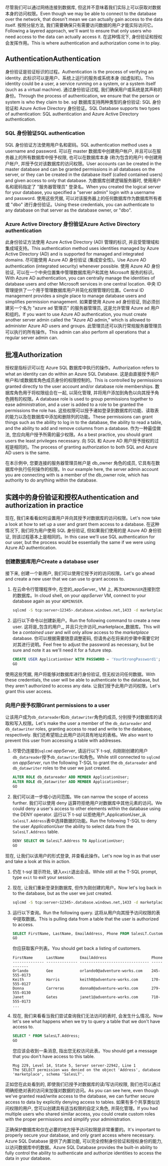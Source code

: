 <span data-ttu-id="37e1e-101">尽管我们可以通过网络连接到数据库, 但这并不意味着我们实际上可以获取对数据本身的访问权限。</span><span class="sxs-lookup"><span data-stu-id="37e1e-101">Even though we may be able to connect to the database over the network, that doesn't mean we can actually gain access to the data itself.</span></span> <span data-ttu-id="37e1e-102">按照分层方法, 我们需要确保只有需要访问数据的用户才能实际访问它。</span><span class="sxs-lookup"><span data-stu-id="37e1e-102">Following a layered approach, we'll want to ensure that only users who need access to the data can actually access it.</span></span> <span data-ttu-id="37e1e-103">在这种情况下, 身份验证和授权会发挥作用。</span><span class="sxs-lookup"><span data-stu-id="37e1e-103">This is where authentication and authorization come in to play.</span></span>

## <a name="authentication"></a><span data-ttu-id="37e1e-104">Authentication</span><span class="sxs-lookup"><span data-stu-id="37e1e-104">Authentication</span></span>

<span data-ttu-id="37e1e-105">身份验证是验证标识的过程。</span><span class="sxs-lookup"><span data-stu-id="37e1e-105">Authentication is the process of verifying an identity.</span></span> <span data-ttu-id="37e1e-106">此标识可以是用户、系统上运行的服务或系统本身 (如虚拟机)。</span><span class="sxs-lookup"><span data-stu-id="37e1e-106">This identity could be a user, a service running on a system, or a system itself (such as a virtual machine).</span></span> <span data-ttu-id="37e1e-107">通过身份验证过程, 我们确保用户或系统是其声称的身份。</span><span class="sxs-lookup"><span data-stu-id="37e1e-107">Through the process of authentication, we ensure that the person or system is who they claim to be.</span></span> <span data-ttu-id="37e1e-108">sql 数据库支持两种类型的身份验证: SQL 身份验证和 Azure Active Directory 身份验证。</span><span class="sxs-lookup"><span data-stu-id="37e1e-108">SQL Database supports two types of authentication: SQL authentication and Azure Active Directory authentication.</span></span>

### <a name="sql-authentication"></a><span data-ttu-id="37e1e-109">SQL 身份验证</span><span class="sxs-lookup"><span data-stu-id="37e1e-109">SQL authentication</span></span>

<span data-ttu-id="37e1e-110">SQL 身份验证方法使用用户名和密码。</span><span class="sxs-lookup"><span data-stu-id="37e1e-110">SQL authentication method uses a username and password.</span></span> <span data-ttu-id="37e1e-111">可以在 master 数据库中创建用户帐户, 并且可以在服务器上的所有数据库中授予权限, 也可以在数据库本身 (称为包含的用户) 中创建用户帐户, 并授予仅对该数据库的访问权限。</span><span class="sxs-lookup"><span data-stu-id="37e1e-111">User accounts can be created in the master database and can be granted permissions in all databases on the server, or they can be created in the database itself (called contained users) and given access to only that database.</span></span> <span data-ttu-id="37e1e-112">为数据库创建逻辑服务器时, 使用用户名和密码指定了 "服务器管理员" 登录名。</span><span class="sxs-lookup"><span data-stu-id="37e1e-112">When you created the logical server for your database, you specified a "server admin" login with a username and password.</span></span> <span data-ttu-id="37e1e-113">使用这些凭据, 可以对该服务器上的任何数据库作为数据库所有者或 "dbo" 进行身份验证。</span><span class="sxs-lookup"><span data-stu-id="37e1e-113">Using these credentials, you can authenticate to any database on that server as the database owner, or "dbo".</span></span>

### <a name="azure-active-directory-authentication"></a><span data-ttu-id="37e1e-114">Azure Active Directory 身份验证</span><span class="sxs-lookup"><span data-stu-id="37e1e-114">Azure Active Directory authentication</span></span>

<span data-ttu-id="37e1e-115">此身份验证方法使用 Azure Active Directory (AD) 管理的标识, 并且受管理域和集成域支持。</span><span class="sxs-lookup"><span data-stu-id="37e1e-115">This authentication method uses identities managed by Azure Active Directory (AD) and is supported for managed and integrated domains.</span></span> <span data-ttu-id="37e1e-116">尽可能使用 Azure AD 身份验证 (集成安全性)。</span><span class="sxs-lookup"><span data-stu-id="37e1e-116">Use Azure AD authentication (integrated security) whenever possible.</span></span> <span data-ttu-id="37e1e-117">使用 Azure AD 身份验证, 可以在一个中央位置集中管理数据库用户和其他 Microsoft 服务的标识。</span><span class="sxs-lookup"><span data-stu-id="37e1e-117">With Azure AD authentication, you can centrally manage the identities of database users and other Microsoft services in one central location.</span></span> <span data-ttu-id="37e1e-118">中央 ID 管理提供了一个用于管理数据库用户并简化权限管理的位置。</span><span class="sxs-lookup"><span data-stu-id="37e1e-118">Central ID management provides a single place to manage database users and simplifies permission management.</span></span> <span data-ttu-id="37e1e-119">如果要使用 Azure ad 身份验证, 则必须创建另一个名为 "azure ad 管理员" 的服务器管理员, 这是允许管理 Azure ad 用户和组的。</span><span class="sxs-lookup"><span data-stu-id="37e1e-119">If you want to use Azure AD authentication, you must create another server admin called the "Azure AD admin," which is allowed to administer Azure AD users and groups.</span></span> <span data-ttu-id="37e1e-120">此管理员还可以执行常规服务器管理员可以执行的所有操作。</span><span class="sxs-lookup"><span data-stu-id="37e1e-120">This admin can also perform all operations that a regular server admin can.</span></span>

## <a name="authorization"></a><span data-ttu-id="37e1e-121">批准</span><span class="sxs-lookup"><span data-stu-id="37e1e-121">Authorization</span></span>

<span data-ttu-id="37e1e-122">授权是指标识可以在 Azure SQL 数据库中执行的操作。</span><span class="sxs-lookup"><span data-stu-id="37e1e-122">Authorization refers to what an identity can do within an Azure SQL Database.</span></span> <span data-ttu-id="37e1e-123">这是由直接授予用户帐户和/或数据库角色成员身份的权限控制的。</span><span class="sxs-lookup"><span data-stu-id="37e1e-123">This is controlled by permissions granted directly to the user account and/or database role memberships.</span></span> <span data-ttu-id="37e1e-124">数据库角色用于将权限组合在一起, 以简化管理, 并将用户添加到角色以向其授予角色拥有的权限。</span><span class="sxs-lookup"><span data-stu-id="37e1e-124">A database role is used to group permissions together to ease administration, and a user is added to a role to be granted the permissions the role has.</span></span> <span data-ttu-id="37e1e-125">这些权限可以授予诸如登录到数据库的功能、读取表的能力以及在数据库中添加和删除列的功能。</span><span class="sxs-lookup"><span data-stu-id="37e1e-125">These permissions can grant things such as the ability to log in to the database, the ability to read a table, and the ability to add and remove columns from a database.</span></span> <span data-ttu-id="37e1e-126">作为一种最佳做法, 您应向用户授予所需的最少权限。</span><span class="sxs-lookup"><span data-stu-id="37e1e-126">As a best practice, you should grant users the least privileges necessary.</span></span> <span data-ttu-id="37e1e-127">向 SQL 和 Azure AD 用户授予授权的过程是相同的。</span><span class="sxs-lookup"><span data-stu-id="37e1e-127">The process of granting authorization to both SQL and Azure AD users is the same.</span></span>

<span data-ttu-id="37e1e-128">在本示例中, 您要连接的服务器管理员帐户是 db_owner 角色的成员, 它具有在数据库中执行任何操作的权限。</span><span class="sxs-lookup"><span data-stu-id="37e1e-128">In our example here, the server admin account you are connecting with is a member of the db_owner role, which has authority to do anything within the database.</span></span>

## <a name="authentication-and-authorization-in-practice"></a><span data-ttu-id="37e1e-129">实践中的身份验证和授权</span><span class="sxs-lookup"><span data-stu-id="37e1e-129">Authentication and authorization in practice</span></span>

<span data-ttu-id="37e1e-130">现在, 我们来看看如何设置用户并向其授予对数据库的访问权限。</span><span class="sxs-lookup"><span data-stu-id="37e1e-130">Let's now take a look at how to set up a user and grant them access to a database.</span></span> <span data-ttu-id="37e1e-131">在这种情况下, 我们将为用户使用 SQL 身份验证, 但如果我们使用的是 Azure AD 身份验证, 则该过程基本上是相同的。</span><span class="sxs-lookup"><span data-stu-id="37e1e-131">In this case we'll use SQL authentication for our user, but the process would be essentially the same if we were using Azure AD authentication.</span></span>

### <a name="create-a-database-user"></a><span data-ttu-id="37e1e-132">创建数据库用户</span><span class="sxs-lookup"><span data-stu-id="37e1e-132">Create a database user</span></span>

<span data-ttu-id="37e1e-133">接下来, 创建一个新用户, 我们可以使用它授予对的访问权限。</span><span class="sxs-lookup"><span data-stu-id="37e1e-133">Let's go ahead and create a new user that we can use to grant access to.</span></span>

1. <span data-ttu-id="37e1e-134">在云命令行管理程序中, 在您的_appServer_ VM 上, 再次`ADMINUSER`连接到您的数据库。</span><span class="sxs-lookup"><span data-stu-id="37e1e-134">In cloud shell, on your _appServer_ VM, connect to your database again as your `ADMINUSER`.</span></span>

    ```bash
    sqlcmd -S tcp:server<12345>.database.windows.net,1433 -d marketplaceDb -U '<username>' -P '<password>' -N -l 30
    ```

1. <span data-ttu-id="37e1e-135">运行以下命令以创建新用户。</span><span class="sxs-lookup"><span data-stu-id="37e1e-135">Run the following command to create a new user.</span></span> <span data-ttu-id="37e1e-136">这将是_包含的用户_, 并且只允许访问_marketplace_数据库。</span><span class="sxs-lookup"><span data-stu-id="37e1e-136">This will be a _contained user_ and will only allow access to the _marketplace_ database.</span></span> <span data-ttu-id="37e1e-137">你可以根据需要随意调整密码, 但请务必在将来的步骤中需要它时对其进行说明。</span><span class="sxs-lookup"><span data-stu-id="37e1e-137">Feel free to adjust the password as necessary, but be sure and note it as we'll need it for a future step.</span></span>

    ```sql
    CREATE USER ApplicationUser WITH PASSWORD = 'YourStrongPassword1';
    GO
    ```

<span data-ttu-id="37e1e-138">使用这些凭据, 用户将能够对数据库进行身份验证, 但无权访问任何数据。</span><span class="sxs-lookup"><span data-stu-id="37e1e-138">With these credentials, the user will be able to authenticate to the database, but they aren't authorized to access any data.</span></span> <span data-ttu-id="37e1e-139">让我们授予此用户访问权限。</span><span class="sxs-lookup"><span data-stu-id="37e1e-139">Let's grant this user access.</span></span>

### <a name="grant-permissions-to-a-user"></a><span data-ttu-id="37e1e-140">向用户授予权限</span><span class="sxs-lookup"><span data-stu-id="37e1e-140">Grant permissions to a user</span></span>

<span data-ttu-id="37e1e-141">让该用户成为`db_datareader`和`db_datawriter`角色的成员, 分别授予对数据库的读取和写入权限。</span><span class="sxs-lookup"><span data-stu-id="37e1e-141">Let's make the user a member of the `db_datareader` and `db_datawriter` roles, granting access to read and write to the database, respectively.</span></span> <span data-ttu-id="37e1e-142">我们还希望阻止此用户访问具有地址的表格。</span><span class="sxs-lookup"><span data-stu-id="37e1e-142">We also want to prevent this user from accessing a table with addresses.</span></span>

1. <span data-ttu-id="37e1e-143">尽管仍连接到`sqlcmd` _appServer_, 请运行以下 t-sql, 向刚刚创建的用户`db_datareader`授予`db_datawriter`和角色。</span><span class="sxs-lookup"><span data-stu-id="37e1e-143">While still connected to `sqlcmd` on _appServer_, run the following T-SQL to grant the `db_datareader` and `db_datawriter` roles to the user we just created.</span></span>

    ```sql
    ALTER ROLE db_datareader ADD MEMBER ApplicationUser;
    ALTER ROLE db_datawriter ADD MEMBER ApplicationUser;
    GO
    ```

1. <span data-ttu-id="37e1e-144">我们可以进一步缩小访问范围。</span><span class="sxs-lookup"><span data-stu-id="37e1e-144">We can narrow the scope of access further.</span></span> <span data-ttu-id="37e1e-145">我们可以使用 deny 运算符拒绝用户对数据库中其他元素的访问。</span><span class="sxs-lookup"><span data-stu-id="37e1e-145">We could deny a user's access to other elements within the database using the DENY operator.</span></span> <span data-ttu-id="37e1e-146">运行以下 t-sql 以拒绝用户_ApplicationUser_从`SalesLT.Address`表中选择数据的功能。</span><span class="sxs-lookup"><span data-stu-id="37e1e-146">Run the following T-SQL to deny the user _ApplicationUser_ the ability to select data from the `SalesLT.Address` table.</span></span>

    ```sql
    DENY SELECT ON SalesLT.Address TO ApplicationUser;
    GO
    ```

<span data-ttu-id="37e1e-147">现在, 让我们以该用户的形式登录, 并查看此操作。</span><span class="sxs-lookup"><span data-stu-id="37e1e-147">Let's now log in as that user and take a look at this in action.</span></span>

1. <span data-ttu-id="37e1e-148">仍在 t-sql 提示符处, 键入`exit`退出会话。</span><span class="sxs-lookup"><span data-stu-id="37e1e-148">While still at the T-SQL prompt, type `exit` to exit your session.</span></span>

1. <span data-ttu-id="37e1e-149">现在, 让我们重新登录到数据库, 但作为刚创建的用户。</span><span class="sxs-lookup"><span data-stu-id="37e1e-149">Now let's log back in to the database, but as the user we just created.</span></span>

    ```bash
    sqlcmd -S tcp:server<12345>.database.windows.net,1433 -d marketplaceDb -U 'ApplicationUser' -P '<password>' -N -l 30
    ```

1. <span data-ttu-id="37e1e-150">运行以下查询。</span><span class="sxs-lookup"><span data-stu-id="37e1e-150">Run the following query.</span></span> <span data-ttu-id="37e1e-151">这将从用户向其授予访问权限的表中提取数据。</span><span class="sxs-lookup"><span data-stu-id="37e1e-151">This is pulling data from a table that the user is authorized to access.</span></span>

    ```sql
    SELECT FirstName, LastName, EmailAddress, Phone FROM SalesLT.Customer;
    GO
    ```

    <span data-ttu-id="37e1e-152">你应获取客户列表。</span><span class="sxs-lookup"><span data-stu-id="37e1e-152">You should get back a listing of customers.</span></span>

    ```output
    FirstName      LastName       EmailAddress                    Phone
    -------------- -------------- ------------------------------- ------------
    Orlando        Gee            orlando0@adventure-works.com    245-555-0173
    Keith          Harris         keith0@adventure-works.com      170-555-0127
    Donna          Carreras       donna0@adventure-works.com      279-555-0130
    Janet          Gates          janet1@adventure-works.com      710-555-0173
    ...
    ```

1. <span data-ttu-id="37e1e-153">现在, 我们来看看当我们尝试查询我们无法访问的表时, 会发生什么情况。</span><span class="sxs-lookup"><span data-stu-id="37e1e-153">Now let's see what happens when we try to query a table that we don't have access to.</span></span>

    ```sql
    SELECT * FROM SalesLT.Address;
    GO
    ```

    <span data-ttu-id="37e1e-154">您应该会收到一条消息, 指出您无权访问此表。</span><span class="sxs-lookup"><span data-stu-id="37e1e-154">You should get a message that you don't have access to this table.</span></span>

    ```output
    Msg 229, Level 14, State 5, Server server-22942, Line 1
    The SELECT permission was denied on the object 'Address', database 'marketplace', schema 'SalesLT'.
    ```

<span data-ttu-id="37e1e-155">正如您在此处看到的, 即使我们已授予对数据库的读/写访问权限, 我们也可以通过明确拒绝对表的访问来加强对数据的访问。</span><span class="sxs-lookup"><span data-stu-id="37e1e-155">As you can see here, even though we've granted read/write access to the database, we can further secure access to data by explicitly denying access to tables.</span></span> <span data-ttu-id="37e1e-156">如果有多个共享类似访问权限的用户, 您可以创建具有适当权限的自定义角色, 并简化管理。</span><span class="sxs-lookup"><span data-stu-id="37e1e-156">If you had multiple users who shared similar access, you could create custom roles with the proper permissions and simplify your administration.</span></span>

<span data-ttu-id="37e1e-157">正确保护数据库和仅在必要的地方授予访问权限是非常重要的。</span><span class="sxs-lookup"><span data-stu-id="37e1e-157">It's important to properly secure your database, and only grant access where necessary.</span></span> <span data-ttu-id="37e1e-158">Azure SQL Database 提供了内置功能, 可以完全控制身份验证和授权身份的能力, 以访问数据库中的数据。</span><span class="sxs-lookup"><span data-stu-id="37e1e-158">Azure SQL Database provides the built-in ability to fully control the ability to authenticate and authorize identities to access the data in your database.</span></span>